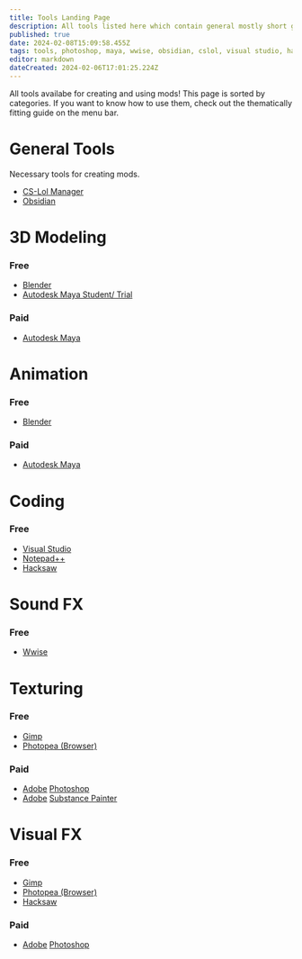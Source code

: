 ```yaml
---
title: Tools Landing Page
description: All tools listed here which contain general mostly short guides.
published: true
date: 2024-02-08T15:09:58.455Z
tags: tools, photoshop, maya, wwise, obsidian, cslol, visual studio, hacksaw
editor: markdown
dateCreated: 2024-02-06T17:01:25.224Z
---
```


All tools availabe for creating and using mods! This page is sorted by categories. If you want to know how to use them, check out the thematically fitting guide on the menu bar.

# General Tools

Necessary tools for creating mods.

-   [CS-Lol Manager](/tools-landing/cslolmanager)
-   [Obsidian](/tools-landing/obsidian)

# 3D Modeling

### Free

-   [Blender](/tools-landing/blender)
-   [Autodesk Maya Student/ Trial](/tools-landing/maya)

### Paid

-   [Autodesk Maya](/tools-landing/maya)

# Animation

### Free

-   [Blender](/tools-landing/blender)

### Paid

-   [Autodesk Maya](/tools-landing/maya)

# Coding

### Free

-   [Visual Studio](/tools-landing/visual-studio)
-   [Notepad++](/tools-landing/notepadplusplus)
-   [Hacksaw](/tools-landing/hacksaw)

# Sound FX

### Free

-   [Wwise](/tools-landing/wwise)

# Texturing

### Free

-   [Gimp](/tools-landing/gimp)
-   [Photopea (Browser)](/tools-landing/photopea)

### Paid

-   [Adobe](/tools-landing/adobe) [Photoshop](/tools-landing/adobe/photoshop)
-   [Adobe](/tools-landing/adobe) [Substance Painter](/tools-landing/adobe/substance-painter)

# Visual FX

### Free

-   [Gimp](/tools-landing/gimp)
-   [Photopea (Browser)](/tools-landing/photopea)
-   [Hacksaw](/tools-landing/hacksaw)

### Paid

-   [Adobe](/tools-landing/adobe) [Photoshop](/tools-landing/adobe/photoshop)